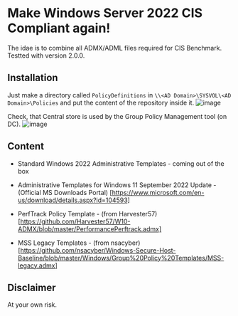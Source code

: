 # Make Windows Server 2022 CIS Compliant again!

The idae is to combine all ADMX/ADML files required for CIS Benchmark. Testted with version 2.0.0.

## Installation
Just make a directory called `PolicyDefinitions` in `\\<AD Domain>\SYSVOL\<AD Domain>\Policies` and put the content of the repository inside it.
![image](https://github.com/user-attachments/assets/9e5edf01-ae57-4b89-b8df-e2d01f7b0ea7)

Check, that Central store is used by the Group Policy Management tool (on DC).
![image](https://github.com/user-attachments/assets/f67605c1-7951-45b3-b3e3-a72a48c62e4c)

## Content

- Standard Windows 2022 Administrative Templates - coming out of the box

- Administrative Templates for Windows 11 September 2022 Update - (Official MS Downloads Portal) [https://www.microsoft.com/en-us/download/details.aspx?id=104593]

- PerfTrack Policy Template - (from Harvester57)[https://github.com/Harvester57/W10-ADMX/blob/master/PerformancePerftrack.admx]

- MSS Legacy Templates - (from nsacyber)[https://github.com/nsacyber/Windows-Secure-Host-Baseline/blob/master/Windows/Group%20Policy%20Templates/MSS-legacy.admx]

## Disclaimer
At your own risk.
